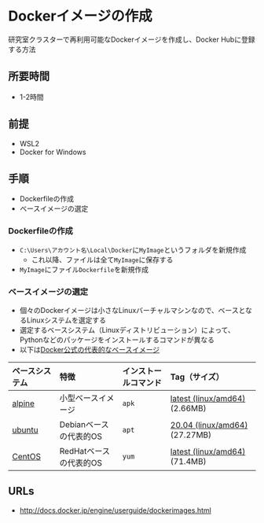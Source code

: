 # Dockerイメージの作成

研究室クラスターで再利用可能なDockerイメージを作成し、Docker Hubに登録する方法

## 所要時間

- 1-2時間

## 前提

- WSL2
- Docker for Windows

## 手順

- Dockerfileの作成
- ベースイメージの選定

### Dockerfileの作成

- `C:\Users\アカウント名\Local\Docker`に`MyImage`というフォルダを新規作成
  - これ以降、ファイルは全て`MyImage`に保存する
- `MyImage`にファイル`Dockerfile`を新規作成

### ベースイメージの選定

- 個々のDockerイメージは小さなLinuxバーチャルマシンなので、ベースとなるLinuxシステムを選定する
- 選定するベースシステム（Linuxディストリビューション）によって、Pythonなどのパッケージをインストールするコマンドが異なる
- 以下は[Docker公式の代表的なベースイメージ](https://hub.docker.com/search?q=&type=image&image_filter=official&category=base)

|ベースシステム|特徴|インストールコマンド|Tag（サイズ）|
|:--|:--|:--|:--|
|[alpine](https://hub.docker.com/_/alpine)|小型ベースイメージ|`apk`|[latest (linux/amd64)](https://hub.docker.com/_/alpine?tab=tags&name=latest) (2.66MB)|
|[ubuntu](https://hub.docker.com/_/ubuntu)|Debianベースの代表的OS|`apt`|[20.04 (linux/amd64)](https://hub.docker.com/_/ubuntu?tab=tags&name=20.04) (27.27MB)|
|[CentOS](https://hub.docker.com/_/centos)|RedHatベースの代表的OS|`yum`|[latest (linux/amd64)](https://hub.docker.com/_/centos?tab=tags&page=1&name=centos8) (71.4MB)|

## URLs

- http://docs.docker.jp/engine/userguide/dockerimages.html
